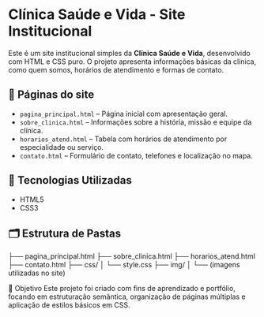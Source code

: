 # Clínica Saúde e Vida - Site Institucional

Este é um site institucional simples da **Clínica Saúde e Vida**, desenvolvido com HTML e CSS puro. O projeto apresenta informações básicas da clínica, como quem somos, horários de atendimento e formas de contato.

## 📄 Páginas do site

- `pagina_principal.html` – Página inicial com apresentação geral.
- `sobre_clinica.html` – Informações sobre a história, missão e equipe da clínica.
- `horarios_atend.html` – Tabela com horários de atendimento por especialidade ou serviço.
- `contato.html` – Formulário de contato, telefones e localização no mapa.

## 🎨 Tecnologias Utilizadas

- HTML5
- CSS3

## 🗂 Estrutura de Pastas

├── pagina_principal.html
├── sobre_clinica.html
├── horarios_atend.html
├── contato.html
├── css/
│ └── style.css
├── img/
│ └── (imagens utilizadas no site)

📌 Objetivo
Este projeto foi criado com fins de aprendizado e portfólio, focando em estruturação semântica, organização de páginas múltiplas e aplicação de estilos básicos em CSS.
